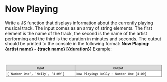 # Now Playing
Write a JS function that displays information about the currently playing musical track.
The input comes as an array of string elements. 
The first element is the name of the track, the second is the name of
the artist performing and the third is the duration in minutes and seconds.
The output should be printed to the console in the following format:
__Now Playing: {artist name} - {track name} [{duration}]__
Example:

# ![Examples](example.png)